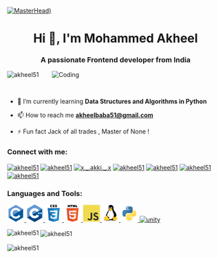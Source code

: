 [![MasterHead](https://raw.githubusercontent.com/halfrost/halfrost/master/icons/header_.png))](https://Akheel51.io)
<h1 align="center">Hi 👋, I'm Mohammed Akheel</h1>
<h3 align="center">A passionate Frontend developer from India</h3>
<img align="right" alt="Coding" width="400" src="https://cdn.dribbble.com/users/1162077/screenshots/3848914/programmer.gif">

<p align="left"> <img src="https://komarev.com/ghpvc/?username=akheel51&label=Profile%20views&color=0e75b6&style=flat" alt="akheel51" /> </p>

<p align="left"> <a href="https://twitter.com/" target="blank"><img src="https://img.shields.io/twitter/follow/?logo=twitter&style=for-the-badge" alt="" /></a> </p>

- 🌱 I’m currently learning **Data Structures and Algorithms in Python**

- 📫 How to reach me **akheelbaba51@gmail.com**

- ⚡ Fun fact Jack of all trades , Master of None !

<h3 align="left">Connect with me:</h3>
<p align="left">
<a href="https://linkedin.com/in/akheel51" target="blank"><img align="center" src="https://raw.githubusercontent.com/rahuldkjain/github-profile-readme-generator/master/src/images/icons/Social/linked-in-alt.svg" alt="akheel51" height="30" width="40" /></a>
<a href="https://fb.com/akheel51" target="blank"><img align="center" src="https://raw.githubusercontent.com/rahuldkjain/github-profile-readme-generator/master/src/images/icons/Social/facebook.svg" alt="akheel51" height="30" width="40" /></a>
<a href="https://instagram.com/x._.akki._.x" target="blank"><img align="center" src="https://raw.githubusercontent.com/rahuldkjain/github-profile-readme-generator/master/src/images/icons/Social/instagram.svg" alt="x._.akki._.x" height="30" width="40" /></a>
<a href="https://www.codechef.com/users/akheel51" target="blank"><img align="center" src="https://cdn.jsdelivr.net/npm/simple-icons@3.1.0/icons/codechef.svg" alt="akheel51" height="30" width="40" /></a>
<a href="https://www.hackerrank.com/akheel51" target="blank"><img align="center" src="https://raw.githubusercontent.com/rahuldkjain/github-profile-readme-generator/master/src/images/icons/Social/hackerrank.svg" alt="akheel51" height="30" width="40" /></a>
<a href="https://codeforces.com/profile/akheel51" target="blank"><img align="center" src="https://raw.githubusercontent.com/rahuldkjain/github-profile-readme-generator/master/src/images/icons/Social/codeforces.svg" alt="akheel51" height="30" width="40" /></a>
<a href="https://leetcode.com/AKheel_51/" target="blank"><img align="center" src="https://raw.githubusercontent.com/rahuldkjain/github-profile-readme-generator/master/src/images/icons/Social/leet-code.svg" alt="akheel51" height="30" width="40" /></a>
</p>

<h3 align="left">Languages and Tools:</h3>
<p align="left"> <a href="https://www.cprogramming.com/" target="_blank" rel="noreferrer"> <img src="https://raw.githubusercontent.com/devicons/devicon/master/icons/c/c-original.svg" alt="c" width="40" height="40"/> </a> <a href="https://www.w3schools.com/cpp/" target="_blank" rel="noreferrer"> <img src="https://raw.githubusercontent.com/devicons/devicon/master/icons/cplusplus/cplusplus-original.svg" alt="cplusplus" width="40" height="40"/> </a> <a href="https://www.w3schools.com/css/" target="_blank" rel="noreferrer"> <img src="https://raw.githubusercontent.com/devicons/devicon/master/icons/css3/css3-original-wordmark.svg" alt="css3" width="40" height="40"/> </a> <a href="https://www.w3.org/html/" target="_blank" rel="noreferrer"> <img src="https://raw.githubusercontent.com/devicons/devicon/master/icons/html5/html5-original-wordmark.svg" alt="html5" width="40" height="40"/> </a> <a href="https://developer.mozilla.org/en-US/docs/Web/JavaScript" target="_blank" rel="noreferrer"> <img src="https://raw.githubusercontent.com/devicons/devicon/master/icons/javascript/javascript-original.svg" alt="javascript" width="40" height="40"/> </a> <a href="https://www.linux.org/" target="_blank" rel="noreferrer"> <img src="https://raw.githubusercontent.com/devicons/devicon/master/icons/linux/linux-original.svg" alt="linux" width="40" height="40"/> </a> <a href="https://www.python.org" target="_blank" rel="noreferrer"> <img src="https://raw.githubusercontent.com/devicons/devicon/master/icons/python/python-original.svg" alt="python" width="40" height="40"/> </a> <a href="https://unity.com/" target="_blank" rel="noreferrer"> <img src="https://www.vectorlogo.zone/logos/unity3d/unity3d-icon.svg" alt="unity" width="40" height="40"/> </a> </p>

<p><img align="left" src="https://github-readme-stats.vercel.app/api/top-langs?username=akheel51&show_icons=true&locale=en&layout=compact" alt="akheel51" /></p>

<p>&nbsp;<img align="center" src="https://github-readme-stats.vercel.app/api?username=akheel51&show_icons=true&locale=en" alt="akheel51" /></p>

<p><img align="center" src="https://github-readme-streak-stats.herokuapp.com/?user=akheel51&" alt="akheel51" /></p>
